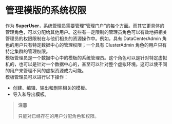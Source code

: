# 管理模版的系统权限

作为 **SuperUser**，系统管理员需要管理“管理门户”的每个方面。而其它更具体的管理角色，可以分配给其他用户。这些有一定限制的管理员角色可以有效地把相关管理员的权限限制在与他们相关的资源操作中。例如，具有 DataCenterAdmin 角色的用户只有特定数据中心的管理权限；一个具有 ClusterAdmin 角色的用户只有特定集群的管理权限。<br/>
模板管理员是一个数据中心中的模板的系统管理员。这个角色可以是针对特定虚拟机的，也可以是针对一个数据中心的，甚至可以针对整个虚拟环境。这可以使不同的用户来管理不同的虚拟资源成为可能。<br/>
模板管理员可以进行以下操作：
* 创建、编辑、输出和删除相关的模板。
* 导入和导出模板。

> **注意**
>
> 只能对已经存在的用户分配角色和权限。
